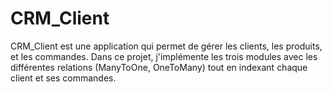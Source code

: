 # CRM_Client
CRM_Client est une application qui permet de gérer les clients, les produits, et les commandes. Dans ce projet, j'implémente les trois modules avec les différentes relations (ManyToOne, OneToMany) tout en indexant chaque client et ses commandes.
